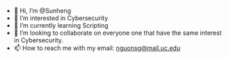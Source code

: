 - 👋 Hi, I’m @Sunheng
- 👀 I’m interested in Cybersecurity
- 🌱 I’m currently learning Scripting
- 💞️ I’m looking to collaborate on everyone one that have the same interest in Cybersecurity.
- 📫 How to reach me with my email: nguonsg@mail.uc.edu
<!---
nguonsg/nguonsg is a ✨ special ✨ repository because its `README.md` (this file) appears on your GitHub profile.
You can click the Preview link to take a look at your changes.
--->
